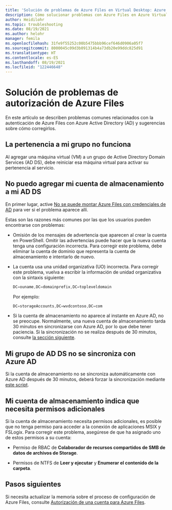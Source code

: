 ```yaml
---
title: 'Solución de problemas de Azure Files en Virtual Desktop: Azure'
description: Cómo solucionar problemas con Azure Files en Azure Virtual Desktop.
author: Heidilohr
ms.topic: troubleshooting
ms.date: 08/19/2021
ms.author: helohr
manager: femila
ms.openlocfilehash: 31fe9f55252c00b5475bbb96cef646d0906a05f7
ms.sourcegitcommit: 8000045c09d3b091314b4a73db20e99ddc825d91
ms.translationtype: HT
ms.contentlocale: es-ES
ms.lasthandoff: 08/19/2021
ms.locfileid: "122446648"
---
```

# <a name="troubleshoot-azure-files-authorization"></a>Solución de problemas de autorización de Azure Files

En este artículo se describen problemas comunes relacionados con la autenticación de Azure Files con Azure Active Directory (AD) y sugerencias sobre cómo corregirlos.

## <a name="my-group-membership-isnt-working"></a>La pertenencia a mi grupo no funciona

Al agregar una máquina virtual (VM) a un grupo de Active Directory Domain Services (AD DS), debe reiniciar esa máquina virtual para activar su pertenencia al servicio.

## <a name="i-cant-add-my-storage-account-to-my-ad-ds"></a>No puedo agregar mi cuenta de almacenamiento a mi AD DS

En primer lugar, active [No se puede montar Azure Files con credenciales de AD](../storage/files/storage-troubleshoot-windows-file-connection-problems.md#unable-to-mount-azure-files-with-ad-credentials) para ver si el problema aparece allí.

Estas son las razones más comunes por las que los usuarios pueden encontrarse con problemas:

- Omisión de los mensajes de advertencia que aparecen al crear la cuenta en PowerShell. Omitir las advertencias puede hacer que la nueva cuenta tenga una configuración incorrecta. Para corregir este problema, debe eliminar la cuenta de dominio que representa la cuenta de almacenamiento e intentarlo de nuevo.

- La cuenta usa una unidad organizativa (UO) incorrecta. Para corregir este problema, vuelva a escribir la información de unidad organizativa con la sintaxis siguiente:
    
    ```powershell
    DC=ouname,DC=domainprefix,DC=topleveldomain
    ```

    Por ejemplo:

    ```powershell
    DC=storageAccounts,DC=wvdcontoso,DC=com
    ```

- Si la cuenta de almacenamiento no aparece al instante en Azure AD, no se preocupe. Normalmente, una nueva cuenta de almacenamiento tarda 30 minutos en sincronizarse con Azure AD, por lo que debe tener paciencia. Si la sincronización no se realiza después de 30 minutos, consulte [la sección siguiente](#my-ad-ds-group-wont-sync-to-azure-ad).

## <a name="my-ad-ds-group-wont-sync-to-azure-ad"></a>Mi grupo de AD DS no se sincroniza con Azure AD

Si la cuenta de almacenamiento no se sincroniza automáticamente con Azure AD después de 30 minutos, deberá forzar la sincronización mediante [este script](https://github.com/stgeorgi/msixappattach/blob/master/force%20AD%20DS%20to%20Azure%20AD%20sync/force%20sync.ps1).

## <a name="my-storage-account-says-it-needs-additional-permissions"></a>Mi cuenta de almacenamiento indica que necesita permisos adicionales

Si la cuenta de almacenamiento necesita permisos adicionales, es posible que no tenga permiso para acceder a la conexión de aplicaciones MSIX y FSLogix. Para corregir este problema, asegúrese de que ha asignado uno de estos permisos a su cuenta:

- Permiso de RBAC de **Colaborador de recursos compartidos de SMB de datos de archivos de Storage**.

- Permisos de NTFS de **Leer y ejecutar** y **Enumerar el contenido de la carpeta**.

## <a name="next-steps"></a>Pasos siguientes

Si necesita actualizar la memoria sobre el proceso de configuración de Azure Files, consulte [Autorización de una cuenta para Azure Files](azure-files-authorization.md).